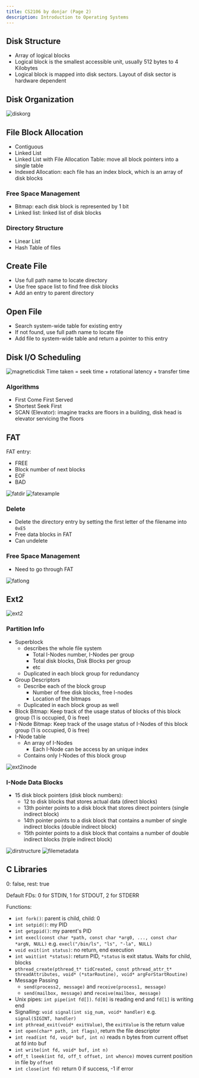 ```yaml
---
title: CS2106 by donjar (Page 2)
description: Introduction to Operating Systems
---
```


## Disk Structure
- Array of logical blocks
- Logical block is the smallest accessible unit, usually 512 bytes to 4 Kilobytes
- Logical block is mapped into disk sectors. Layout of disk sector is hardware dependent

## Disk Organization
![diskorg](/img/cs2106/diskorg.png "Disk Organization")

## File Block Allocation
- Contiguous
- Linked List
- Linked List with File Allocation Table: move all block pointers into a single table
- Indexed Allocation: each file has an index block, which is an array of disk blocks

### Free Space Management
- Bitmap: each disk block is represented by 1 bit
- Linked list: linked list of disk blocks

### Directory Structure
- Linear List
- Hash Table of files

## Create File
- Use full path name to locate directory
- Use free space list to find free disk blocks
- Add an entry to parent directory

## Open File
- Search system-wide table for existing entry
- If not found, use full path name to locate file
- Add file to system-wide table and return a pointer to this entry

## Disk I/O Scheduling
![magneticdisk](/img/cs2106/magneticdisk.png "Magnetic Disk")
Time taken = seek time + rotational latency + transfer time

### Algorithms
- First Come First Served
- Shortest Seek First
- SCAN (Elevator): imagine tracks are floors in a building, disk head is elevator servicing the floors

## FAT
FAT entry:

- FREE
- Block number of next blocks
- EOF
- BAD

![fatdir](/img/cs2106/fatdir.png "FAT Directory Structure")
![fatexample](/img/cs2106/fatexample.png "FAT Example")

### Delete
- Delete the directory entry by setting the first letter of the filename into `0xE5`
- Free data blocks in FAT
- Can undelete

### Free Space Management
- Need to go through FAT

![fatlong](/img/cs2106/fatlong.png "FAT Long File Name")

## Ext2
![ext2](/img/cs2106/ext2.png "Ext2")

### Partition Info
- Superblock
  - describes the whole file system
    - Total I-Nodes number, I-Nodes per group
    - Total disk blocks, Disk Blocks per group
    - etc
  - Duplicated in each block group for redundancy
- Group Descriptors
  - Describe each of the block group
    - Number of free disk blocks, free I-nodes
    - Location of the bitmaps
  - Duplicated in each block group as well
- Block Bitmap: Keep track of the usage status of blocks of this block group (1 is occupied, 0 is free)
- I-Node Bitmap: Keep track of the usage status of I-Nodes of this block group (1 is occupied, 0 is free)
- I-Node table
  - An array of I-Nodes
    - Each I-Node can be access by an unique index
  - Contains only I-Nodes of this block group

![ext2inode](/img/cs2106/ext2inode.png "Ext2 I-Node Structure")

### I-Node Data Blocks
- 15 disk block pointers (disk block numbers):
  - 12 to disk blocks that stores actual data (direct blocks)
  - 13th pointer points to a disk block that stores direct pointers (single indirect block)
  - 14th pointer points to a disk block that contains a number of single indirect blocks (double indirect block)
  - 15th pointer points to a disk block that contains a number of double indirect blocks (triple indirect block)

![dirstructure](/img/cs2106/dirstructure.png "Directory Structure")
![filemetadata](/img/cs2106/filemetadata.png "Ext2 File Metadata")

## C Libraries
0: false, rest: true

Default FDs: 0 for STDIN, 1 for STDOUT, 2 for STDERR

Functions:

- `int fork()`: parent is child, child: 0
- `int setpid()`: my PID
- `int getppid()`: my parent's PID
- `int execl(const char *path, const char *arg0, ..., const char *argN, NULL)` e.g. `execl("/bin/ls", "ls", "-la", NULL)`
- `void exit(int status)`: no return, end execution
- `int wait(int *status)`: return PID, `*status` is exit status. Waits for child, blocks
- `pthread_create(pthread_t* tidCreated, const pthread_attr_t* threadAttributes, void* (*starRoutine), void* argForStartRoutine)`
- Message Passing
  - `send(process2, message)` and `receive(process1, message)`
  - `send(mailbox, message)` and `receive(mailbox, message)`
- Unix pipes: `int pipe(int fd[])`. `fd[0]` is reading end and `fd[1]` is writing end
- Signalling: `void signal(int sig_num, void* handler)` e.g. `signal(SIGINT, handler)`
- `int pthread_exit(void* exitValue)`, the `exitValue` is the return value
- `int open(char* path, int flags)`, return the file descriptor
- `int read(int fd, void* buf, int n)` reads n bytes from current offset at fd into buf
- `int write(int fd, void* buf, int n)`
- `off_t lseek(int fd, off_t offset, int whence)` moves current position in file by `offset`
- `int close(int fd)` return 0 if success, -1 if error
